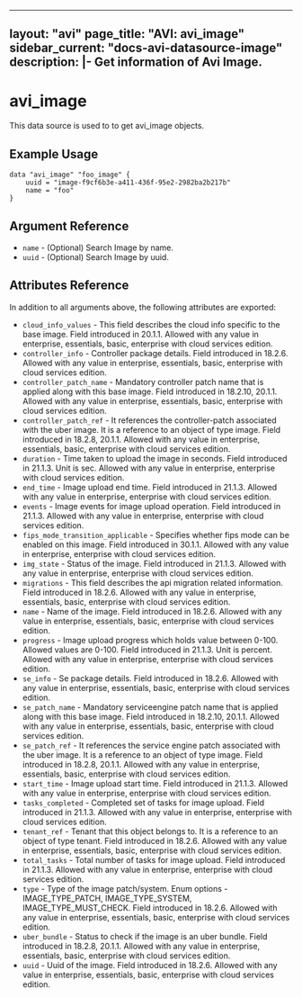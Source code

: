 <!--
    Copyright 2021 VMware, Inc.
    SPDX-License-Identifier: Mozilla Public License 2.0
-->
---
layout: "avi"
page_title: "AVI: avi_image"
sidebar_current: "docs-avi-datasource-image"
description: |-
  Get information of Avi Image.
---

# avi_image

This data source is used to to get avi_image objects.

## Example Usage

```hcl
data "avi_image" "foo_image" {
    uuid = "image-f9cf6b3e-a411-436f-95e2-2982ba2b217b"
    name = "foo"
}
```

## Argument Reference

* `name` - (Optional) Search Image by name.
* `uuid` - (Optional) Search Image by uuid.

## Attributes Reference

In addition to all arguments above, the following attributes are exported:

* `cloud_info_values` - This field describes the cloud info specific to the base image. Field introduced in 20.1.1. Allowed with any value in enterprise, essentials, basic, enterprise with cloud services edition.
* `controller_info` - Controller package details. Field introduced in 18.2.6. Allowed with any value in enterprise, essentials, basic, enterprise with cloud services edition.
* `controller_patch_name` - Mandatory controller patch name that is applied along with this base image. Field introduced in 18.2.10, 20.1.1. Allowed with any value in enterprise, essentials, basic, enterprise with cloud services edition.
* `controller_patch_ref` - It references the controller-patch associated with the uber image. It is a reference to an object of type image. Field introduced in 18.2.8, 20.1.1. Allowed with any value in enterprise, essentials, basic, enterprise with cloud services edition.
* `duration` - Time taken to upload the image in seconds. Field introduced in 21.1.3. Unit is sec. Allowed with any value in enterprise, enterprise with cloud services edition.
* `end_time` - Image upload end time. Field introduced in 21.1.3. Allowed with any value in enterprise, enterprise with cloud services edition.
* `events` - Image events for image upload operation. Field introduced in 21.1.3. Allowed with any value in enterprise, enterprise with cloud services edition.
* `fips_mode_transition_applicable` - Specifies whether fips mode can be enabled on this image. Field introduced in 30.1.1. Allowed with any value in enterprise, enterprise with cloud services edition.
* `img_state` - Status of the image. Field introduced in 21.1.3. Allowed with any value in enterprise, enterprise with cloud services edition.
* `migrations` - This field describes the api migration related information. Field introduced in 18.2.6. Allowed with any value in enterprise, essentials, basic, enterprise with cloud services edition.
* `name` - Name of the image. Field introduced in 18.2.6. Allowed with any value in enterprise, essentials, basic, enterprise with cloud services edition.
* `progress` - Image upload progress which holds value between 0-100. Allowed values are 0-100. Field introduced in 21.1.3. Unit is percent. Allowed with any value in enterprise, enterprise with cloud services edition.
* `se_info` - Se package details. Field introduced in 18.2.6. Allowed with any value in enterprise, essentials, basic, enterprise with cloud services edition.
* `se_patch_name` - Mandatory serviceengine patch name that is applied along with this base image. Field introduced in 18.2.10, 20.1.1. Allowed with any value in enterprise, essentials, basic, enterprise with cloud services edition.
* `se_patch_ref` - It references the service engine patch associated with the uber image. It is a reference to an object of type image. Field introduced in 18.2.8, 20.1.1. Allowed with any value in enterprise, essentials, basic, enterprise with cloud services edition.
* `start_time` - Image upload start time. Field introduced in 21.1.3. Allowed with any value in enterprise, enterprise with cloud services edition.
* `tasks_completed` - Completed set of tasks for image upload. Field introduced in 21.1.3. Allowed with any value in enterprise, enterprise with cloud services edition.
* `tenant_ref` - Tenant that this object belongs to. It is a reference to an object of type tenant. Field introduced in 18.2.6. Allowed with any value in enterprise, essentials, basic, enterprise with cloud services edition.
* `total_tasks` - Total number of tasks for image upload. Field introduced in 21.1.3. Allowed with any value in enterprise, enterprise with cloud services edition.
* `type` - Type of the image patch/system. Enum options - IMAGE_TYPE_PATCH, IMAGE_TYPE_SYSTEM, IMAGE_TYPE_MUST_CHECK. Field introduced in 18.2.6. Allowed with any value in enterprise, essentials, basic, enterprise with cloud services edition.
* `uber_bundle` - Status to check if the image is an uber bundle. Field introduced in 18.2.8, 20.1.1. Allowed with any value in enterprise, essentials, basic, enterprise with cloud services edition.
* `uuid` - Uuid of the image. Field introduced in 18.2.6. Allowed with any value in enterprise, essentials, basic, enterprise with cloud services edition.


